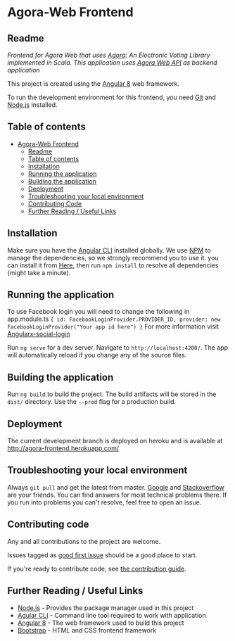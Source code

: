 # Agora-Web Frontend

## Readme

_Frontend for Agora Web that uses [Agora](https://gitlab.com/aossie/Agora/): An Electronic Voting Library implemented in Scala. This application uses [Agora Web API](https://gitlab.com/aossie/Agora-Web) as backend application_


This project is created using the [Angular 8](https://angular.io/) web framework.


To run the development environment for this frontend, you need [Git](https://git-scm.com/) and [Node.js](https://nodejs.org/en/) installed.

## Table of contents

- [Agora-Web Frontend](#agora-web-frontend)
    - [Readme](#readme)
    - [Table of contents](#table-of-contents)
    - [Installation](#installation)
    - [Running the application](#running-the-application)
    - [Building the application](#building-the-application)
    - [Deployment](#deployment)
    - [Troubleshooting your local environment](#troubleshooting-your-local-environment)
    - [Contributing Code](#contributing-code)
    - [Further Reading / Useful Links](#further-reading-useful-links)


## Installation

Make sure you have the [Angular CLI](https://github.com/angular/angular-cli#installation) installed globally. We use [NPM](https://www.npmjs.com/get-npm) to manage the dependencies, so we strongly recommend you to use it. you can install it from [Here](https://www.npmjs.com/get-npm), then run `npm install` to resolve all dependencies (might take a minute).


## Running the application
To use Facebook login you will need to change the following in app.module.ts
    ```
        {
            id: FacebookLoginProvider.PROVIDER_ID,
            provider: new FacebookLoginProvider("Your app id here")
        }
    ```
For more information visit [Angularx-social-login](https://github.com/abacritt/angularx-social-login)

Run `ng serve` for a dev server. Navigate to `http://localhost:4200/`. The app will automatically reload if you change any of the source files.

## Building the application
Run `ng build` to build the project. The build artifacts will be stored in the `dist/` directory. Use the `--prod` flag for a production build.


## Deployment 
The current development branch is deployed on heroku and is available at http://agora-frontend.herokuapp.com/

## Troubleshooting your local environment

Always `git pull` and get the latest from master. [Google](https://www.google.com) and [Stackoverflow](https://stackoverflow.com/) are your friends. You can find answers for most technical problems there. If you run into problems you can't resolve, feel free to open an issue.


## Contributing code
Any and all contributions to the project are welcome.

Issues tagged as [good first issue](https://gitlab.com/aossie/Agora-web-frontend/issues?label_name%5B%5D=Good+first+issue) should be a good place to start.

If you're ready to contribute code, see [the contribution guide](docs/contributing.md).


## Further Reading / Useful Links


* [Node.js](https://nodejs.org/en/) - Provides the package manager used in this project
* [Agular CLI](https://cli.angular.io/) - Command line tool required to work with application
* [Angular 8](https://angular.io/) - The web framework used to build this project
* [Bootstrap](https://getbootstrap.com/) - HTML and CSS frontend framework